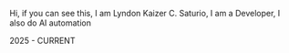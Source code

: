 Hi, if you can see this, I am Lyndon Kaizer C. Saturio, I am a Developer, I also do AI automation

2025 - CURRENT
